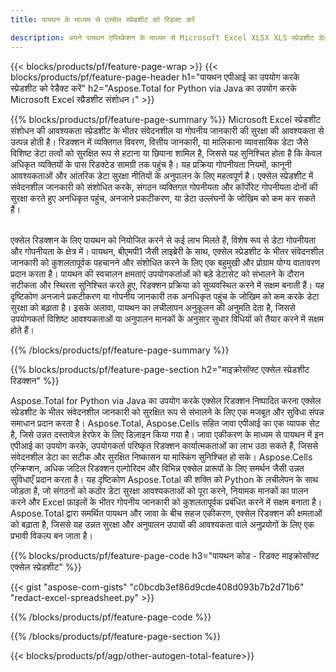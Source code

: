 ```yaml
---
title: पायथन के माध्यम से एक्सेल स्प्रेडशीट को रिडक्ट करें 

description: अपने पायथन एप्लिकेशन के माध्यम से Microsoft Excel XLSX XLS स्प्रेडशीट डेटा खोजें और बदलें।
---
```


{{< blocks/products/pf/feature-page-wrap >}}
{{< blocks/products/pf/feature-page-header h1="पायथन एपीआई का उपयोग करके स्प्रेडशीट को रेडैक्ट करें" h2="Aspose.Total for Python via Java का उपयोग करके Microsoft Excel स्प्रैडशीट संशोधन।" >}}

{{% blocks/products/pf/feature-page-summary %}}
Microsoft Excel स्प्रेडशीट संशोधन की आवश्यकता स्प्रेडशीट के भीतर संवेदनशील या गोपनीय जानकारी की सुरक्षा की आवश्यकता से उत्पन्न होती है। रिडक्शन में व्यक्तिगत विवरण, वित्तीय जानकारी, या मालिकाना व्यावसायिक डेटा जैसे विशिष्ट डेटा तत्वों को सुरक्षित रूप से हटाना या छिपाना शामिल है, जिससे यह सुनिश्चित होता है कि केवल अधिकृत व्यक्तियों के पास रिडक्टेड सामग्री तक पहुंच है। यह प्रक्रिया गोपनीयता नियमों, कानूनी आवश्यकताओं और आंतरिक डेटा सुरक्षा नीतियों के अनुपालन के लिए महत्वपूर्ण है। एक्सेल स्प्रेडशीट में संवेदनशील जानकारी को संशोधित करके, संगठन व्यक्तिगत गोपनीयता और कॉर्पोरेट गोपनीयता दोनों की सुरक्षा करते हुए अनधिकृत पहुंच, अनजाने प्रकटीकरण, या डेटा उल्लंघनों के जोखिम को कम कर सकते हैं। <br /><br />

एक्सेल रिडक्शन के लिए पायथन को नियोजित करने से कई लाभ मिलते हैं, विशेष रूप से डेटा गोपनीयता और गोपनीयता के क्षेत्र में। पायथन, बीएमपी1 जैसी लाइब्रेरी के साथ, एक्सेल स्प्रेडशीट के भीतर संवेदनशील जानकारी को कुशलतापूर्वक पहचानने और संशोधित करने के लिए एक बहुमुखी और प्रोग्राम योग्य वातावरण प्रदान करता है। पायथन की स्वचालन क्षमताएं उपयोगकर्ताओं को बड़े डेटासेट को संभालने के दौरान सटीकता और स्थिरता सुनिश्चित करते हुए, रिडक्शन प्रक्रिया को सुव्यवस्थित करने में सक्षम बनाती हैं। यह दृष्टिकोण अनजाने प्रकटीकरण या गोपनीय जानकारी तक अनधिकृत पहुंच के जोखिम को कम करके डेटा सुरक्षा को बढ़ाता है। इसके अलावा, पायथन का लचीलापन अनुकूलन की अनुमति देता है, जिससे उपयोगकर्ता विशिष्ट आवश्यकताओं या अनुपालन मानकों के अनुसार सुधार विधियों को तैयार करने में सक्षम होते हैं।

{{% /blocks/products/pf/feature-page-summary  %}}

{{% blocks/products/pf/feature-page-section  h2="माइक्रोसॉफ्ट एक्सेल स्प्रेडशीट रिडक्शन" %}}

Aspose.Total for Python via Java का उपयोग करके एक्सेल रिडक्शन निष्पादित करना एक्सेल स्प्रेडशीट के भीतर संवेदनशील जानकारी को सुरक्षित रूप से संभालने के लिए एक मजबूत और सुविधा संपन्न समाधान प्रदान करता है। Aspose.Total, Aspose.Cells सहित जावा एपीआई का एक व्यापक सेट है, जिसे उन्नत दस्तावेज़ हेरफेर के लिए डिज़ाइन किया गया है। जावा एकीकरण के माध्यम से पायथन में इन एपीआई का उपयोग करके, उपयोगकर्ता परिष्कृत रिडक्शन कार्यात्मकताओं का लाभ उठा सकते हैं, जिससे संवेदनशील डेटा का सटीक और सुरक्षित निष्कासन या मास्किंग सुनिश्चित हो सके। Aspose.Cells एन्क्रिप्शन, अधिक जटिल रिडक्शन एल्गोरिदम और विभिन्न एक्सेल प्रारूपों के लिए समर्थन जैसी उन्नत सुविधाएँ प्रदान करता है। यह दृष्टिकोण Aspose.Total की शक्ति को Python के लचीलेपन के साथ जोड़ता है, जो संगठनों को कठोर डेटा सुरक्षा आवश्यकताओं को पूरा करने, नियामक मानकों का पालन करने और Excel फ़ाइलों के भीतर गोपनीय जानकारी को कुशलतापूर्वक प्रबंधित करने में सक्षम बनाता है। Aspose.Total द्वारा समर्थित पायथन और जावा के बीच सहज एकीकरण, एक्सेल रिडक्शन की क्षमताओं को बढ़ाता है, जिससे यह उन्नत सुरक्षा और अनुपालन उपायों की आवश्यकता वाले अनुप्रयोगों के लिए एक प्रभावी विकल्प बन जाता है।

{{% blocks/products/pf/feature-page-code h3="पायथन कोड - रिडक्ट माइक्रोसॉफ्ट एक्सेल स्प्रेडशीट" %}}

{{< gist "aspose-com-gists" "c0bcdb3ef86d9cde408d093b7b2d71b6" "redact-excel-spreadsheet.py" >}}

{{% /blocks/products/pf/feature-page-code  %}}

{{% /blocks/products/pf/feature-page-section %}}

{{< blocks/products/pf/agp/other-autogen-total-feature>}}